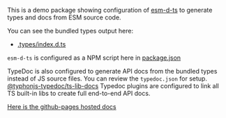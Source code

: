 This is a demo package showing configuration of [esm-d-ts](https://www.npmjs.com/package/@typhonjs-build-test/esm-d-ts)
to generate types and docs from ESM source code.

You can see the bundled types output here:

- [.types/index.d.ts](https://github.com/typhonjs-fvtt-scratch/esm-d-ts-demo/blob/main/.types/index.d.ts)

`esm-d-ts` is configured as a NPM script here in [package.json](https://github.com/typhonjs-fvtt-scratch/esm-d-ts-demo/blob/main/package.json#L19)

TypeDoc is also configured to generate API docs from the bundled types instead of JS source files. You can review
the `typedoc.json` for setup. [@typhonjs-typedoc/ts-lib-docs](https://www.npmjs.com/package/@typhonjs-typedoc/ts-lib-docs) Typedoc
plugins are configured to link all TS built-in libs to create full end-to-end API docs.

[Here is the github-pages hosted docs](https://typhonjs-fvtt-scratch.github.io/esm-d-ts-demo/)
